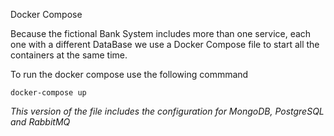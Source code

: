 Docker Compose

Because the fictional Bank System includes more than one service, each one with a different DataBase we use a Docker Compose file to start all the containers at the same time.

To run the docker compose use the following commmand

```docker-compose up```

*This version of the file includes the configuration for MongoDB, PostgreSQL and RabbitMQ*
